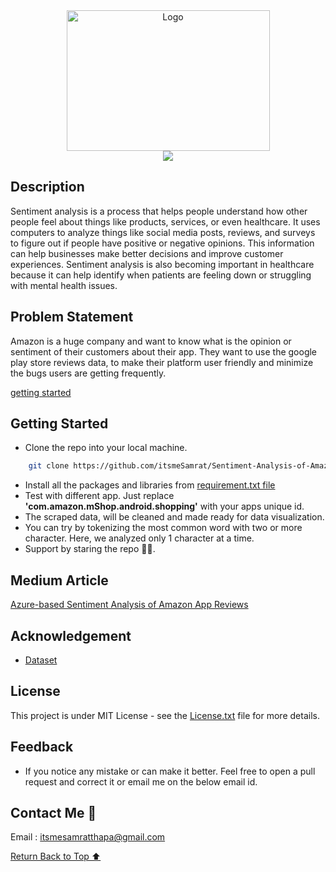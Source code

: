 <div align="center">
    <a href="https://github.com/itsmeSamrat" target="_blank">
        <img src="https://github.com/itsmeSamrat/Sentiment-Analysis-of-Amazon-App-Reviews-using-Azure-Services/blob/main/amazon-logo-transparent.png?raw=true" 
        alt="Logo" width="325" height="225">
    </a>
</div>

<div align="center">
<img src="https://readme-typing-svg.demolab.com?font=Fira+Code&duration=3000&pause=80&center=true&vCenter=true&multiline=true&width=600&height=100&lines=Sentiment+Analysis+of+Amazon+App+Reviews+;using+Azure+Services">
</div>

## Description

Sentiment analysis is a process that helps people understand how other people feel about things like products, services, or even healthcare. It uses computers to analyze things like social media posts, reviews, and surveys to figure out if people have positive or negative opinions. This information can help businesses make better decisions and improve customer experiences. Sentiment analysis is also becoming important in healthcare because it can help identify when patients are feeling down or struggling with mental health issues.

## Problem Statement

Amazon is a huge company and want to know what is the opinion or sentiment of their customers about their app. They want to use the google play store reviews data, to make their platform user friendly and minimize the bugs users are getting frequently.

[getting started](#getting-started)

## Getting Started

- Clone the repo into your local machine.

```bash
    git clone https://github.com/itsmeSamrat/Sentiment-Analysis-of-Amazon-App-Reviews-using-Azure-Services.git
```

- Install all the packages and libraries from [requirement.txt file](https://github.com/itsmeSamrat/Sentiment-Analysis-of-Amazon-App-Reviews-using-Azure-Services/blob/main/code/requirements.txt)
- Test with different app. Just replace **'com.amazon.mShop.android.shopping'** with your apps unique id.
- The scraped data, will be cleaned and made ready for data visualization.
- You can try by tokenizing the most common word with two or more character. Here, we analyzed only 1 character at a time.
- Support by staring the repo 🙂😁.

## Medium Article

[Azure-based Sentiment Analysis of Amazon App Reviews](https://medium.com/@itsmeSamrat/azure-based-sentiment-analysis-of-amazon-app-reviews-3ebc46f9e938)

## Acknowledgement

- [Dataset](https://github.com/itsmeSamrat/Sentiment-Analysis-of-Amazon-App-Reviews-using-Azure-Services/tree/main/data)

## License

This project is under MIT License - see the [License.txt](https://github.com/itsmeSamrat/Sentiment-Analysis-of-Amazon-App-Reviews-using-Azure-Services/blob/main/license.txt) file for more details.

## Feedback

- If you notice any mistake or can make it better. Feel free to open a pull request and correct it or email me on the below email id.

## Contact Me 📨

Email : [itsmesamratthapa@gmail.com](mailto:itsmesamratthapa@gmail.com)

<!-- Back to the top -->

[Return Back to Top ⬆️](#getting-started)
